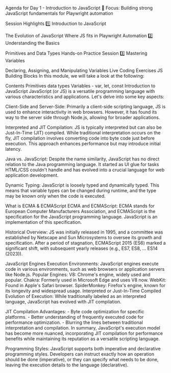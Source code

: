 Agenda for Day 1 - Introduction to JavaScript
🎯 Focus: Building strong JavaScript fundamentals for Playwright automation

Session Highlights
1️⃣ Introduction to JavaScript

The Evolution of JavaScript
Where JS fits in Playwright Automation
2️⃣ Understanding the Basics

Primitives and Data Types
Hands-on Practice Session
3️⃣ Mastering Variables

Declaring, Assigning, and Manipulating Variables
Live Coding Exercises
JS Building Blocks
In this module, we will take a look at the following:

Contents
Primitives data types
Variables - var, let, const
Introduction to JavaScript
JavaScript (or JS) is a versatile programming language with various characteristics and applications. Let's delve into some key aspects:

Client-Side and Server-Side: Primarily a client-side scripting language, JS is used to enhance interactivity in web browsers. However, it has found its way to the server side through Node.js, allowing for broader applications.

Interpreted and JIT Compilation: JS is typically interpreted but can also be Just-In-Time (JIT) compiled. While traditional interpretation occurs on the fly, JIT compilation involves converting code into byte code just before execution. This approach enhances performance but may introduce initial latency.

Java vs. JavaScript: Despite the name similarity, JavaScript has no direct relation to the Java programming language. It started as UI glue for tasks HTML/CSS couldn't handle and has evolved into a crucial language for web application development.

Dynamic Typing: JavaScript is loosely typed and dynamically typed. This means that variable types can be changed during runtime, and the type may be known only when the code is executed.

What is ECMA & ECMAScript
ECMA and ECMAScript: ECMA stands for European Computer Manufacturers Association, and ECMAScript is the specification for the JavaScript programming language. JavaScript is an implementation of this specification.

Historical Overview: JS was initially released in 1995, and a committee was established by Netscape and Sun Microsystems to oversee its growth and specification. After a period of stagnation, ECMAScript 2015 (ES6) marked a significant shift, with subsequent yearly releases (e.g., ES7, ES8, ... ES14 (2023)).

JavaScript Engines
Execution Environments: JavaScript engines execute code in various environments, such as web browsers or application servers like Node.js.
Popular Engines:
V8: Chrome's engine, widely used and popular.
Chakra: Formerly used in Microsoft Edge and uses V8 now.
WebKit: Found in Apple's Safari browser.
SpiderMonkey: Firefox's engine, known for its longevity and widespread usage.
Interpreted or Just-In-Time Compiled
Evolution of Execution: While traditionally labeled as an interpreted language, JavaScript has evolved with JIT compilation.

JIT Compilation Advantages: - Byte code optimization for specific platforms. - Better understanding of frequently executed code for performance optimization. - Blurring the lines between traditional interpretation and compilation. In summary, JavaScript's execution model has become more nuanced, incorporating JIT compilation for performance benefits while maintaining its reputation as a versatile scripting language.

Programming Styles: JavaScript supports both imperative and declarative programming styles. Developers can instruct exactly how an operation should be done (imperative), or they can specify what needs to be done, leaving the execution details to the language (declarative).